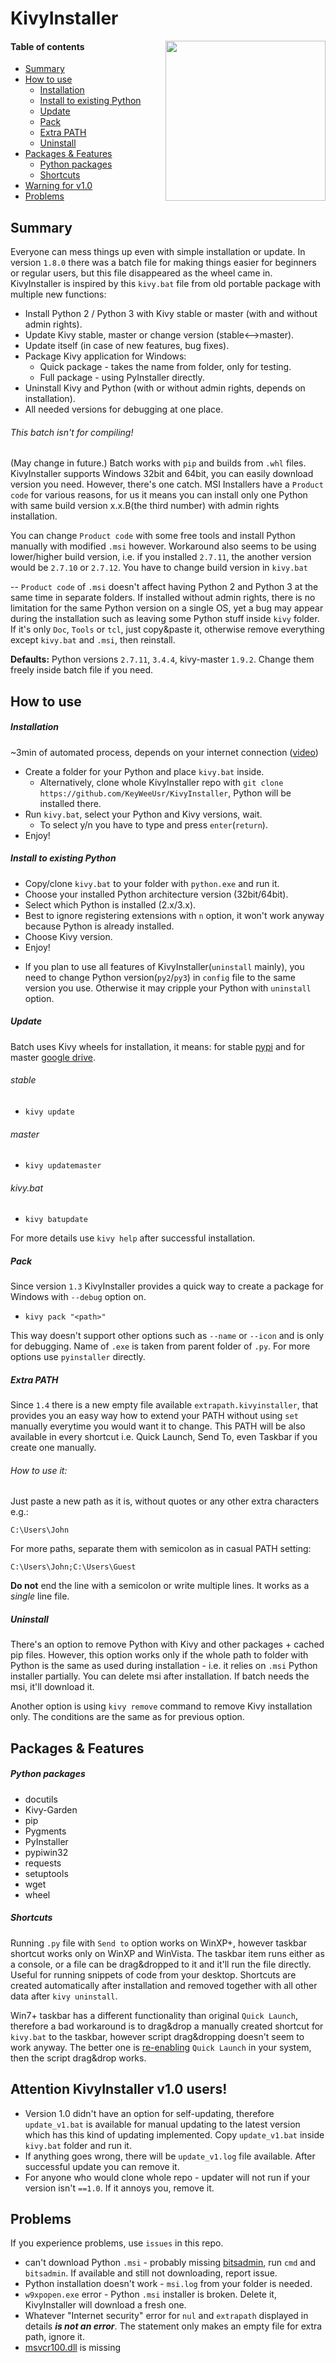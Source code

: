 KivyInstaller
=============

<img align="right" height="256" src="https://raw.githubusercontent.com/KeyWeeUsr/KivyInstaller/master/logo.png"/>

#### Table of contents
- [Summary](#summary)
- [How to use](#how-to-use)
  - [Installation](#installation)
  - [Install to existing Python](#install-to-existing-python)
  - [Update](#update)
  - [Pack](#pack)
  - [Extra PATH](#extra-path)
  - [Uninstall](#uninstall)
- [Packages & Features](#packages--features)
  - [Python packages](#python-packages)
  - [Shortcuts](#shortcuts)
- [Warning for v1.0](#attention-kivyinstaller-v10-users)
- [Problems](#problems)

Summary
-------
Everyone can mess things up even with simple installation or update. In version
`1.8.0` there was a batch file for making things easier for beginners or
regular users, but this file disappeared as the wheel came in. KivyInstaller is
inspired by this `kivy.bat` file from old portable package with multiple new
functions:
- Install Python 2 / Python 3 with Kivy stable or master (with and without
  admin rights).
- Update Kivy stable, master or change version (stable<-->master).
- Update itself (in case of new features, bug fixes).
- Package Kivy application for Windows:
  - Quick package - takes the name from folder, only for testing.
  - Full package - using PyInstaller directly.
- Uninstall Kivy and Python (with or without admin rights, depends on
  installation).
- All needed versions for debugging at one place.

###### This batch isn't for compiling!
(May change in future.) Batch works with `pip` and builds from `.whl` files.
KivyInstaller supports Windows 32bit and 64bit, you can easily download version
you need. However, there's one catch. MSI Installers have a `Product code` for
various reasons, for us it means you can install only one Python with same
build version x.x.B(the third number) with admin rights installation.

You can change `Product code` with some free tools and install Python manually
with modified `.msi` however. Workaround also seems to be using lower/higher
build version, i.e. if you installed `2.7.11`, the another version would be
`2.7.10` or `2.7.12`. You have to change build version in `kivy.bat`

-- `Product code` of `.msi` doesn't affect having Python 2 and Python 3 at the
same time in separate folders. If installed without admin rights, there is no
limitation for the same Python version on a single OS, yet a bug may appear
during the installation such as leaving some Python stuff inside `kivy` folder.
If it's only `Doc`, `Tools` or `tcl`, just copy&paste it, otherwise remove
everything except `kivy.bat` and `.msi`, then reinstall.

**Defaults:** Python versions `2.7.11`, `3.4.4`, kivy-master `1.9.2`. Change
them freely inside batch file if you need.

How to use
----------
##### Installation
~3min of automated process, depends on your internet connection
([video](https://youtu.be/ch_ILDBEaok))
- Create a folder for your Python and place `kivy.bat` inside.
    - Alternatively, clone whole KivyInstaller repo with `git clone https://github.com/KeyWeeUsr/KivyInstaller`, Python will be installed
    there.
- Run `kivy.bat`, select your Python and Kivy versions, wait.
    - To select y/n you have to type and press `enter`(`return`).
- Enjoy!

##### Install to existing Python
- Copy/clone `kivy.bat` to your folder with `python.exe` and run it.
- Choose your installed Python architecture version (32bit/64bit).
- Select which Python is installed (2.x/3.x).
- Best to ignore registering extensions with `n` option, it won't work anyway
  because Python is already installed.
- Choose Kivy version.
- Enjoy!
+ If you plan to use all features of KivyInstaller(`uninstall` mainly), you
  need to change Python version(`py2`/`py3`) in `config` file to the same
  version you use. Otherwise it may cripple your Python with `uninstall`
  option.

##### Update
Batch uses Kivy wheels for installation, it means: for stable [pypi](https://pypi.python.org/pypi/Kivy/1.9.1) and for master [google drive](https://drive.google.com/folderview?id=0B1_HB9J8mZepOV81UHpDbmg5SWM&usp=sharing).

###### stable
- `kivy update`

###### master
- `kivy updatemaster`

###### kivy.bat
- `kivy batupdate`

For more details use `kivy help` after successful installation.

##### Pack
Since version `1.3` KivyInstaller provides a quick way to create a package for
Windows with `--debug` option on.
- `kivy pack "<path>"`

This way doesn't support other options such as `--name` or `--icon` and is only
for debugging. Name of `.exe` is taken from parent folder of `.py`. For more
options use `pyinstaller` directly.

##### Extra PATH
Since `1.4` there is a new empty file available `extrapath.kivyinstaller`, that
provides you an easy way how to extend your PATH without using `set` manually
everytime you would want it to change. This PATH will be also available in
every shortcut i.e. Quick Launch, Send To, even Taskbar if you create one
manually.

###### How to use it:
Just paste a new path as it is, without quotes or any other extra characters
e.g.:

    C:\Users\John
For more paths, separate them with semicolon as in casual PATH setting:

    C:\Users\John;C:\Users\Guest

**Do not** end the line with a semicolon or write multiple lines. It works as a
*single* line file.

##### Uninstall
There's an option to remove Python with Kivy and other packages + cached pip
files. However, this option works only if the whole path to folder with Python
is the same as used during installation - i.e. it relies on `.msi` Python
installer partially. You can delete msi after installation. If batch needs the
msi, it'll download it.

Another option is using `kivy remove` command to remove Kivy installation only.
The conditions are the same as for previous option.

Packages & Features
-------------------
##### Python packages
- docutils
- Kivy-Garden
- pip
- Pygments
- PyInstaller
- pypiwin32
- requests
- setuptools
- wget
- wheel

##### Shortcuts
Running `.py` file with `Send to` option works on WinXP+, however taskbar
shortcut works only on WinXP and WinVista. The taskbar item runs either as a
console, or a file can be drag&dropped to it and it'll run the file directly.
Useful for running snippets of code from your desktop. Shortcuts are created
automatically after installation and removed together with all other data after
`kivy uninstall`.

Win7+ taskbar has a different functionality than original `Quick Launch`,
therefore a bad workaround is to drag&drop a manually created shortcut for
`kivy.bat` to the taskbar, however script drag&dropping doesn't seem to work
anyway. The better one is [re-enabling](
http://www.howtogeek.com/howto/windows-7/add-the-quick-launch-bar-to-the-taskbar-in-windows-7/)
`Quick Launch` in your system, then the script drag&drop works.

Attention KivyInstaller v1.0 users!
-----------------------------------
- Version 1.0 didn't have an option for self-updating, therefore
  `update_v1.bat` is available for manual updating to the latest version which
  has this kind of updating implemented. Copy `update_v1.bat` inside `kivy.bat`
  folder and run it.
- If anything goes wrong, there will be `update_v1.log` file available. After
  successful update you can remove it.
- For anyone who would clone whole repo - updater will not run if your version
  isn't `==1.0`. If it annoys you, remove it.

Problems
--------
If you experience problems, use `issues` in this repo.
- can't download Python `.msi` - probably missing [bitsadmin](
https://www.microsoft.com/en-us/download/details.aspx?id=18546), run `cmd` and
  `bitsadmin`. If available and still not downloading, report issue.
- Python installation doesn't work - `msi.log` from your folder is needed.
- `w9xpopen.exe` error - Python `.msi` installer is broken. Delete it,
  KivyInstaller will download a fresh one.
- Whatever "Internet security" error for `nul` and `extrapath` displayed in
  details **_is not an error_**. The statement only makes an empty file for
  extra path, ignore it.
- [msvcr100.dll](https://www.microsoft.com/en-us/download/details.aspx?id=5555)
  is missing
